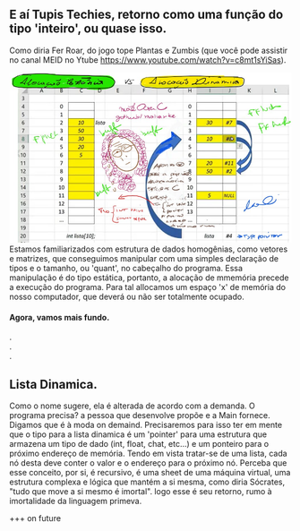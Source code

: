 ## E aí Tupis Techies, retorno como uma função do tipo 'inteiro', ou quase isso.
Como diria Fer Roar, do jogo tope Plantas e Zumbis (que você pode assistir no canal MEID no Ytube https://www.youtube.com/watch?v=c8mt1sYiSas).

![](https://github.com/Maliarte/images/blob/master/domine-conceito-lista-dinamica-com-maliarte.jpg)
Estamos familiarizados com estrutura de dados homogênias, como vetores e matrizes, que conseguimos manipular com uma simples declaração de tipos e o tamanho, ou 'quant', 
no cabeçalho do programa. Essa manipulação é do tipo estática, portanto, a alocação de mmemória  precede a execução do programa.
Para tal allocamos um espaço 'x' de memória do nosso computador, que deverá ou não ser totalmente ocupado.

#### Agora, vamos mais fundo.<br>
.<br>
.<br>
.<br>
## Lista Dinamica.
Como o  nome sugere, ela é alterada de acordo com a demanda. O programa precisa? a pessoa que desenvolve propõe e a Main  fornece. Digamos que é à moda on demaind.
Precisaremos para isso ter em mente que o tipo para a lista dinamica  é um 'pointer' para uma estrutura que armazena um tipo de dado (int, float, chat, etc...) e um ponteiro 
para o próximo endereço de memória. Tendo em vista tratar-se de uma lista, cada nó desta deve conter o valor e o endereço para o próximo nó. Perceba que esse conceito, por si, 
é recursivo, é uma sheet de uma máquina virtual, uma estrutura complexa e lógica que mantém a si mesma, como diria Sócrates, "tudo que move a si mesmo é imortal". logo esse é 
seu retorno, rumo à imortalidade da linguagem primeva.


+++ on future
